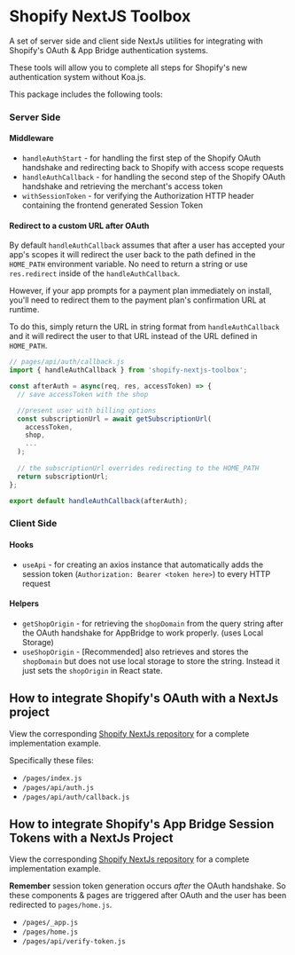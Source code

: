 # Shopify NextJS Toolbox

A set of server side and client side NextJs utilities for integrating with Shopify's OAuth & App Bridge authentication systems.

These tools will allow you to complete all steps for Shopify's new authentication system without Koa.js.

This package includes the following tools:

### Server Side

#### Middleware

- `handleAuthStart` - for handling the first step of the Shopify OAuth handshake and redirecting back to Shopify with access scope requests
- `handleAuthCallback` - for handling the second step of the Shopify OAuth handshake and retrieving the merchant's access token
- `withSessionToken` - for verifying the Authorization HTTP header containing the frontend generated Session Token

#### Redirect to a custom URL after OAuth

By default `handleAuthCallback` assumes that after a user has accepted your app's scopes it will redirect the user back to the path defined in the `HOME_PATH` environment variable. No need to return a string or use `res.redirect` inside of the `handleAuthCallback`.

However, if your app prompts for a payment plan immediately on install, you'll need to redirect them to the payment plan's confirmation URL at runtime.

To do this, simply return the URL in string format from `handleAuthCallback` and it will redirect the user to that URL instead of the URL defined in `HOME_PATH`.

```javascript
// pages/api/auth/callback.js
import { handleAuthCallback } from 'shopify-nextjs-toolbox';

const afterAuth = async(req, res, accessToken) => {
  // save accessToken with the shop

  //present user with billing options
  const subscriptionUrl = await getSubscriptionUrl(
    accessToken,
    shop,
    ...
  );
  
  // the subscriptionUrl overrides redirecting to the HOME_PATH
  return subscriptionUrl;
};

export default handleAuthCallback(afterAuth);
```

### Client Side

#### Hooks

- `useApi` - for creating an axios instance that automatically adds the session token (`Authorization: Bearer <token here>`) to every HTTP request

#### Helpers

- `getShopOrigin` - for retrieving the `shopDomain` from the query string after the OAuth handshake for AppBridge to work properly. (uses Local Storage)
- `useShopOrigin` - [Recommended] also retrieves and stores the `shopDomain` but does not use local storage to store the string. Instead it just sets the `shopOrigin` in React state.

## How to integrate Shopify's OAuth with a NextJs project

View the corresponding [Shopify NextJs repository](https://github.com/ctrlaltdylan/shopify-session-tokens-nextjs) for a complete implementation example.

Specifically these files:

- `/pages/index.js`
- `/pages/api/auth.js`
- `/pages/api/auth/callback.js`

## How to integrate Shopify's App Bridge Session Tokens with a NextJs Project

View the corresponding [Shopify NextJs repository](https://github.com/ctrlaltdylan/shopify-session-tokens-nextjs) for a complete implementation example.

**Remember** session token generation occurs _after_ the OAuth handshake. So these components & pages are triggered after OAuth and the user has been redirected to `pages/home.js`.

- `/pages/_app.js`
- `/pages/home.js`
- `/pages/api/verify-token.js`
